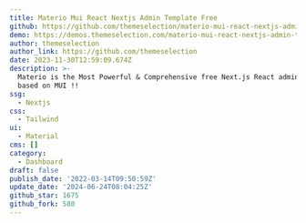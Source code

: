 ```yaml
---
title: Materio Mui React Nextjs Admin Template Free
github: https://github.com/themeselection/materio-mui-react-nextjs-admin-template-free
demo: https://demos.themeselection.com/materio-mui-react-nextjs-admin-template-free/
author: themeselection
author_link: https://github.com/themeselection
date: 2023-11-30T12:59:09.674Z
description: >-
  Materio is the Most Powerful & Comprehensive free Next.js React admin template
  based on MUI !!
ssg:
  - Nextjs
css:
  - Tailwind
ui:
  - Material
cms: []
category:
  - Dashboard
draft: false
publish_date: '2022-03-14T09:50:59Z'
update_date: '2024-06-24T08:04:25Z'
github_star: 1675
github_fork: 580
---
```

